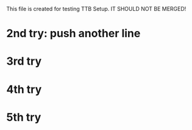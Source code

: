 This file is created for testing TTB Setup. IT SHOULD NOT BE MERGED!
# 2nd try: push another line
# 3rd try
# 4th try
# 5th try
